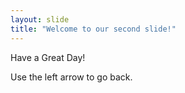 ```yaml
---
layout: slide
title: "Welcome to our second slide!"
---
```

Have a Great Day!

Use the left arrow to go back.
